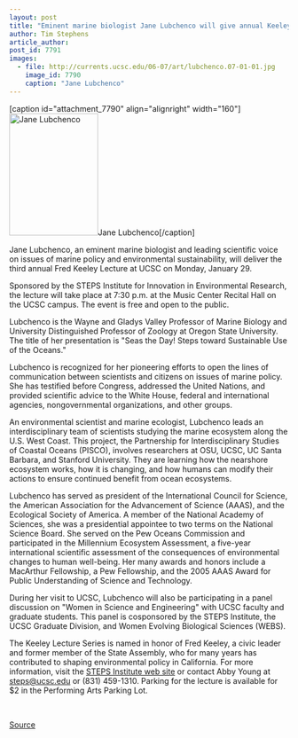 ```yaml
---
layout: post
title: "Eminent marine biologist Jane Lubchenco will give annual Keeley Lecture on January 29"
author: Tim Stephens
article_author: 
post_id: 7791
images:
  - file: http://currents.ucsc.edu/06-07/art/lubchenco.07-01-01.jpg
    image_id: 7790
    caption: "Jane Lubchenco"
---
```


[caption id="attachment_7790" align="alignright" width="160"]<a href="http://dev-ucsc-news.pantheonsite.io/wp-content/uploads/2007/01/lubchenco.07-01-01.jpg"><img class="size-full wp-image-7790" src="http://dev-ucsc-news.pantheonsite.io/wp-content/uploads/2007/01/lubchenco.07-01-01.jpg" alt="Jane Lubchenco" width="160" height="220" /></a>Jane Lubchenco[/caption]
<a name="content" id="content"></a>
<p>
  Jane Lubchenco, an eminent marine biologist and leading scientific voice on issues of marine policy and environmental sustainability, will deliver the third annual Fred Keeley Lecture at UCSC on Monday, January 29.
</p>
<p>
  Sponsored by the STEPS Institute for Innovation in Environmental Research, the lecture will take place at 7:30 p.m. at the Music Center Recital Hall on the UCSC campus. The event is free and open to the public.
</p>
<p>
  Lubchenco is the Wayne and Gladys Valley Professor of Marine Biology and University Distinguished Professor of Zoology at Oregon State University. The title of her presentation is "Seas the Day! Steps toward Sustainable Use of the Oceans."
</p>
<p>
  Lubchenco is recognized for her pioneering efforts to open the lines of communication between scientists and citizens on issues of marine policy. She has testified before Congress, addressed the United Nations, and provided scientific advice to the White House, federal and international agencies, nongovernmental organizations, and other groups.
</p>
<p>
  An environmental scientist and marine ecologist, Lubchenco leads an interdisciplinary team of scientists studying the marine ecosystem along the U.S. West Coast. This project, the Partnership for Interdisciplinary Studies of Coastal Oceans (PISCO), involves researchers at OSU, UCSC, UC Santa Barbara, and Stanford University. They are learning how the nearshore ecosystem works, how it is changing, and how humans can modify their actions to ensure continued benefit from ocean ecosystems.
</p>
<p>
  Lubchenco has served as president of the International Council for Science, the American Association for the Advancement of Science (AAAS), and the Ecological Society of America. A member of the National Academy of Sciences, she was a presidential appointee to two terms on the National Science Board. She served on the Pew Oceans Commission and participated in the Millennium Ecosystem Assessment, a five-year international scientific assessment of the consequences of environmental changes to human well-being. Her many awards and honors include a MacArthur Fellowship, a Pew Fellowship, and the 2005 AAAS Award for Public Understanding of Science and Technology.
</p>
<p>
  During her visit to UCSC, Lubchenco will also be participating in a panel discussion on "Women in Science and Engineering" with UCSC faculty and graduate students. This panel is cosponsored by the STEPS Institute, the UCSC Graduate Division, and Women Evolving Biological Sciences (WEBS).
</p>
<p>
  The Keeley Lecture Series is named in honor of Fred Keeley, a civic leader and former member of the State Assembly, who for many years has contributed to shaping environmental policy in California. For more information, visit the <a href="http://www.steps.ucsc.edu">STEPS Institute web site</a> or contact Abby Young at <a href="mailto:steps@ucsc.edu">steps@ucsc.edu</a> or (831) 459-1310. Parking for the lecture is available for $2 in the Performing Arts Parking Lot.
</p>
<p>
  <br>
</p>
<p><a href="http://www1.ucsc.edu/currents/06-07/01-01/keeley.asp" title="Permalink to keeley">Source</a></p>
